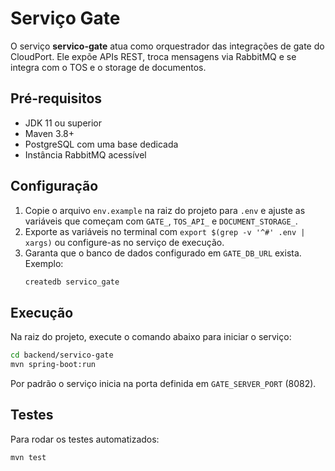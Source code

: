 # Serviço Gate

O serviço **servico-gate** atua como orquestrador das integrações de gate do CloudPort. Ele expõe APIs REST, troca mensagens via RabbitMQ e se integra com o TOS e o storage de documentos.

## Pré-requisitos

- JDK 11 ou superior
- Maven 3.8+
- PostgreSQL com uma base dedicada
- Instância RabbitMQ acessível

## Configuração

1. Copie o arquivo `env.example` na raiz do projeto para `.env` e ajuste as variáveis que começam com `GATE_`, `TOS_API_` e `DOCUMENT_STORAGE_`.
2. Exporte as variáveis no terminal com `export $(grep -v '^#' .env | xargs)` ou configure-as no serviço de execução.
3. Garanta que o banco de dados configurado em `GATE_DB_URL` exista. Exemplo:
   ```bash
   createdb servico_gate
   ```

## Execução

Na raiz do projeto, execute o comando abaixo para iniciar o serviço:

```bash
cd backend/servico-gate
mvn spring-boot:run
```

Por padrão o serviço inicia na porta definida em `GATE_SERVER_PORT` (8082).

## Testes

Para rodar os testes automatizados:

```bash
mvn test
```
